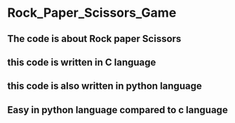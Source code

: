 # Rock_Paper_Scissors_Game
## The code is about Rock paper Scissors
## this code is written in C language
## this code is also written in python language
## Easy in python language compared to c language
